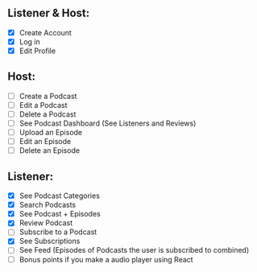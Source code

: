 ## Listener & Host:

- [x] Create Account
- [x] Log in
- [x] Edit Profile

## Host:

- [ ] Create a Podcast
- [ ] Edit a Podcast
- [ ] Delete a Podcast
- [ ] See Podcast Dashboard (See Listeners and Reviews)
- [ ] Upload an Episode
- [ ] Edit an Episode
- [ ] Delete an Episode

## Listener:

- [x] See Podcast Categories
- [x] Search Podcasts
- [x] See Podcast + Episodes
- [x] Review Podcast
- [ ] Subscribe to a Podcast
- [x] See Subscriptions
- [ ] See Feed (Episodes of Podcasts the user is subscribed to combined)
- [ ] Bonus points if you make a audio player using React
